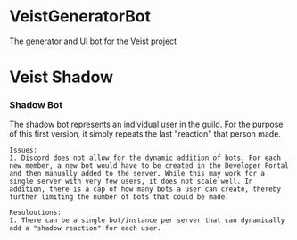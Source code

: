 # VeistGeneratorBot
The generator and UI bot for the Veist project

# Veist Shadow

### Shadow Bot
The shadow bot represents an individual user in the guild. For the purpose of this first version, it simply repeats the last "reaction" that person made.

	Issues:
	1. Discord does not allow for the dynamic addition of bots. For each new member, a new bot would have to be created in the Developer Portal and then manually added to the server. While this may work for a single server with very few users, it does not scale well. In addition, there is a cap of how many bots a user can create, thereby further limiting the number of bots that could be made.

	Resuloutions:
	1. There can be a single bot/instance per server that can dynamically add a "shadow reaction" for each user. 